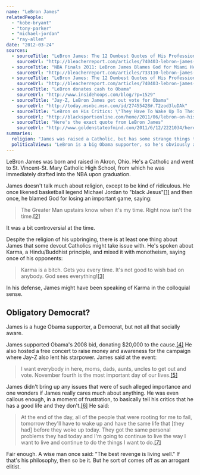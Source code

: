 ```yaml
---
name: "LeBron James"
relatedPeople:
  - "kobe-bryant"
  - "tony-parker"
  - "michael-jordan"
  - "ray-allen"
date: "2012-03-24"
sources:
  - sourceTitle: "LeBron James: The 12 Dumbest Quotes of His Professional Career"
    sourceUrl: "http://bleacherreport.com/articles/740403-lebron-james-the-12-dumbest-quotes-of-his-professional-career/page/5"
  - sourceTitle: "NBA Finals 2011: LeBron James Blames God for Miami Heat's NBA Finals Loss."
    sourceUrl: "http://bleacherreport.com/articles/733110-lebron-james-blames-god-for-miamis-nba-finals-loss"
  - sourceTitle: "LeBron James: The 12 Dumbest Quotes of His Professional Career"
    sourceUrl: "http://bleacherreport.com/articles/740403-lebron-james-the-12-dumbest-quotes-of-his-professional-career/page/10"
  - sourceTitle: "LeBron donates cash to Obama"
    sourceUrl: "http://www.insidehoops.com/blog/?p=1529"
  - sourceTitle: "Jay-Z, LeBron James get out vote for Obama"
    sourceUrl: "http://today.msnbc.msn.com/id/27455428#.T2zod3luDAk"
  - sourceTitle: "LeBron on His Critics: \"They Have To Wake Up To Their Personal Problems.\""
    sourceUrl: "http://blacksportsonline.com/home/2011/06/lebron-on-his-critics-they-have-to-wake-up-to-their-personal-problems/"
  - sourceTitle: "Here's the exact quote from LeBron James"
    sourceUrl: "http://www.goldenstateofmind.com/2011/6/12/2221034/heres-the-exact-quote-from-lebron-james-at-the-end-of-the-day-all-of"
summaries:
  religion: "James was raised a Catholic, but has some strange things to say about religion."
  politicalViews: "LeBron is a big Obama supporter, so he's obviously a Democrat. Socially, he's got very little sympathy for the little guy, especially if they're critical of him."
---
```


LeBron James was born and raised in Akron, Ohio. He's a Catholic and went to St. Vincent-St. Mary Catholic High School, from which he was immediately drafted into the NBA upon graduation.

James doesn't talk much about religion, except to be kind of ridiculous. He once likened basketball legend Michael Jordan to "black Jesus"<a class="source-citation" href="#http%3A%2F%2Fbleacherreport.com%2Farticles%2F740403-lebron-james-the-12-dumbest-quotes-of-his-professional-career%2Fpage%2F5" title="LeBron James: The 12 Dumbest Quotes of His Professional Career">[1]</a> and then once, he blamed God for losing an important game, saying:

>The Greater Man upstairs know when it's my time. Right now isn't the time.<a class="source-citation" href="#http%3A%2F%2Fbleacherreport.com%2Farticles%2F733110-lebron-james-blames-god-for-miamis-nba-finals-loss" title="NBA Finals 2011: LeBron James Blames God for Miami Heat&apos;s NBA Finals Loss.">[2]</a>

It was a bit controversial at the time.

Despite the religion of his upbringing, there is at least one thing about James that some devout Catholics might take issue with. He's spoken about Karma, a Hindu/Buddhist principle, and mixed it with monotheism, saying once of his opponents:

>Karma is a bitch. Gets you every time. It's not good to wish bad on anybody. God sees everything!<a class="source-citation" href="#http%3A%2F%2Fbleacherreport.com%2Farticles%2F740403-lebron-james-the-12-dumbest-quotes-of-his-professional-career%2Fpage%2F10" title="LeBron James: The 12 Dumbest Quotes of His Professional Career">[3]</a>

In his defense, James might have been speaking of Karma in the colloquial sense.


## Obligatory Democrat?

James is a huge Obama supporter, a Democrat, but not all that socially aware.

James supported Obama's 2008 bid, donating $20,000 to the cause.<a class="source-citation" href="#http%3A%2F%2Fwww.insidehoops.com%2Fblog%2F%3Fp%3D1529" title="LeBron donates cash to Obama">[4]</a> He also hosted a free concert to raise money and awareness for the campaign where Jay-Z also lent his starpower. James said at the event:

>I want everybody in here, moms, dads, aunts, uncles to get out and vote. November fourth is the most important day of our lives.<a class="source-citation" href="#http%3A%2F%2Ftoday.msnbc.msn.com%2Fid%2F27455428%23.T2zod3luDAk" title="Jay-Z, LeBron James get out vote for Obama">[5]</a>

James didn't bring up any issues that were of such alleged importance and one wonders if James really cares much about anything. He was even callous enough, in a moment of frustration, to basically tell his critics that he has a good life and they don't.<a class="source-citation" href="#http%3A%2F%2Fblacksportsonline.com%2Fhome%2F2011%2F06%2Flebron-on-his-critics-they-have-to-wake-up-to-their-personal-problems%2F" title="LeBron on His Critics: &quot;They Have To Wake Up To Their Personal Problems.&quot;">[6]</a> He said:

>At the end of the day, all of the people that were rooting for me to fail, tomorrow they'll have to wake up and have the same life that [they had] before they woke up today. They got the same personal problems they had today and I'm going to continue to live the way I want to live and continue to do the things I want to do.<a class="source-citation" href="#http%3A%2F%2Fwww.goldenstateofmind.com%2F2011%2F6%2F12%2F2221034%2Fheres-the-exact-quote-from-lebron-james-at-the-end-of-the-day-all-of" title="Here&apos;s the exact quote from LeBron James">[7]</a>

Fair enough. A wise man once said: "The best revenge is living well." If that's his philosophy, then so be it. But he sort of comes off as an arrogant elitist.
